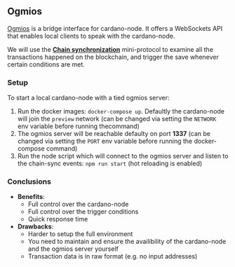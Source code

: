 ## Ogmios
[Ogmios](https://ogmios.dev/) is a bridge interface for cardano-node. It offers a WebSockets API that enables local clients to speak with the cardano-node.

We will use the **[Chain synchronization](https://ogmios.dev/mini-protocols/local-chain-sync/)** mini-protocol to examine all the transactions happened on the blockchain, and trigger the save whenever certain conditions are met.

### Setup
To start a local cardano-node with a tied ogmios server:
1. Run the docker images: `docker-compose up`. Defaultly the cardano-node will join the `preview` network (can be changed via setting the `NETWORK` env variable before running thecommand)
2. The ogmios server will be reachable defaulty on port **1337** (can be changed via setting the `PORT` env variable before running the docker-compose command)
3. Run the node script which will connect to the ogmios server and listen to the chain-sync events: `npm run start`  (hot reloading is enabled)

### Conclusions
- **Benefits**:
    - Full control over the cardano-node
    - Full control over the trigger conditions
    - Quick response time
- **Drawbacks**:
    - Harder to setup the full environment
    - You need to maintain and ensure the availibility of the cardano-node and the ogmios server yourself
    - Transaction data is in raw format (e.g. no input addresses)